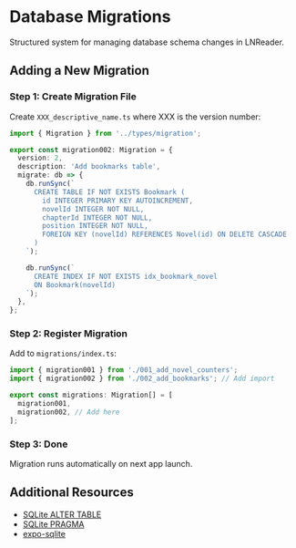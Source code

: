 # Database Migrations

Structured system for managing database schema changes in LNReader.

## Adding a New Migration

### Step 1: Create Migration File

Create `XXX_descriptive_name.ts` where XXX is the version number:

```typescript
import { Migration } from '../types/migration';

export const migration002: Migration = {
  version: 2,
  description: 'Add bookmarks table',
  migrate: db => {
    db.runSync(`
      CREATE TABLE IF NOT EXISTS Bookmark (
        id INTEGER PRIMARY KEY AUTOINCREMENT,
        novelId INTEGER NOT NULL,
        chapterId INTEGER NOT NULL,
        position INTEGER NOT NULL,
        FOREIGN KEY (novelId) REFERENCES Novel(id) ON DELETE CASCADE
      )
    `);

    db.runSync(`
      CREATE INDEX IF NOT EXISTS idx_bookmark_novel 
      ON Bookmark(novelId)
    `);
  },
};
```

### Step 2: Register Migration

Add to `migrations/index.ts`:

```typescript
import { migration001 } from './001_add_novel_counters';
import { migration002 } from './002_add_bookmarks'; // Add import

export const migrations: Migration[] = [
  migration001,
  migration002, // Add here
];
```

### Step 3: Done

Migration runs automatically on next app launch.

## Additional Resources

- [SQLite ALTER TABLE](https://www.sqlite.org/lang_altertable.html)
- [SQLite PRAGMA](https://www.sqlite.org/pragma.html)
- [expo-sqlite](https://docs.expo.dev/versions/latest/sdk/sqlite/)
